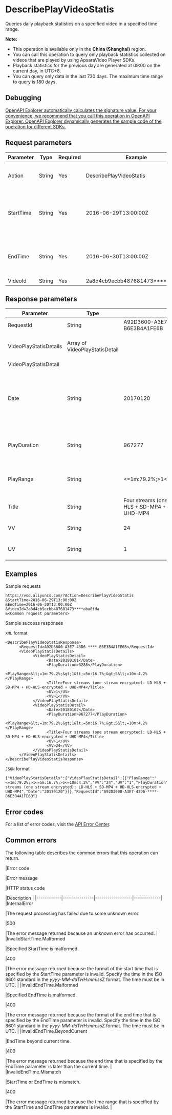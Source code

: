 # DescribePlayVideoStatis

Queries daily playback statistics on a specified video in a specified time range.

**Note:**

-   This operation is available only in the **China \(Shanghai\)** region.
-   You can call this operation to query only playback statistics collected on videos that are played by using ApsaraVideo Player SDKs.
-   Playback statistics for the previous day are generated at 09:00 on the current day, in UTC+8.
-   You can query only data in the last 730 days. The maximum time range to query is 180 days.

## Debugging

[OpenAPI Explorer automatically calculates the signature value. For your convenience, we recommend that you call this operation in OpenAPI Explorer. OpenAPI Explorer dynamically generates the sample code of the operation for different SDKs.](https://api.aliyun.com/#product=vod&api=DescribePlayVideoStatis&type=RPC&version=2017-03-21)

## Request parameters

|Parameter|Type|Required|Example|Description|
|---------|----|--------|-------|-----------|
|Action|String|Yes|DescribePlayVideoStatis|The operation that you want to perform. Set the value to **DescribePlayVideoStatis**. |
|StartTime|String|Yes|2016-06-29T13:00:00Z|The beginning of the time range to query. Specify the time in the ISO 8601 standard in the *yyyy-MM-dd*T*HH:mm:ss*Z format. The time must be in UTC. |
|EndTime|String|Yes|2016-06-30T13:00:00Z|The end of the time range to query. Specify the time in the ISO 8601 standard in the *yyyy-MM-dd*T*HH:mm:ss*Z format. The time must be in UTC. |
|VideoId|String|Yes|2a8d4cb9ecbb487681473\*\*\*\*aba8fda|The ID of the video. |

## Response parameters

|Parameter|Type|Example|Description|
|---------|----|-------|-----------|
|RequestId|String|A92D3600-A3E7-43D6-\*\*\*\*-B6E3B4A1FE6B|The ID of the request. |
|VideoPlayStatisDetails|Array of VideoPlayStatisDetail| |The daily playback statistics on the video. |
|VideoPlayStatisDetail| | | |
|Date|String|20170120|The date when the statistics were generated. The date follows the *yyyy-MM-dd* format. |
|PlayDuration|String|967277|The playback duration. Unit: milliseconds. |
|PlayRange|String|<=1m:79.2%;\>1<=5m:16.7%;\>5<=10m:4.2%|The distribution of the playback duration. |
|Title|String|Four streams \(one stream encrypted\): LD-HLS + SD-MP4 + HD-HLS-encrypted + UHD-MP4|The title of the video. |
|VV|String|24|The number of video views. |
|UV|String|1|The number of unique visitors. |

## Examples

Sample requests

```
https://vod.aliyuncs.com/?Action=DescribePlayVideoStatis
&StartTime=2016-06-29T13:00:00Z
&EndTime=2016-06-30T13:00:00Z
&VideoId=2a8d4cb9ecbb487681473****aba8fda
&<Common request parameters>
```

Sample success responses

`XML` format

```
<DescribePlayVideoStatisResponse>
	  <RequestId>A92D3600-A3E7-43D6-****-B6E3B4A1FE6B</RequestId>
	  <VideoPlayStatisDetails>
		    <VideoPlayStatisDetail>
			      <Date>20180101</Date>
			      <PlayDuration>3288</PlayDuration>
			      <PlayRange>&lt;=1m:79.2%;&gt;1&lt;=5m:16.7%;&gt;5&lt;=10m:4.2%</PlayRange>
			      <Title>Four streams (one stream encrypted): LD-HLS + SD-MP4 + HD-HLS-encrypted + UHD-MP4</Title>
			      <UV>1</UV>
			      <VV>1</VV>
		    </VideoPlayStatisDetail>
		    <VideoPlayStatisDetail>
			      <Date>20180102</Date>
			      <PlayDuration>967277</PlayDuration>
			      <PlayRange>&lt;=1m:79.2%;&gt;1&lt;=5m:16.7%;&gt;5&lt;=10m:4.2%</PlayRange>
			      <Title>Four streams (one stream encrypted): LD-HLS + SD-MP4 + HD-HLS-encrypted + UHD-MP4</Title>
			      <UV>1</UV>
			      <VV>24</VV>
		    </VideoPlayStatisDetail>
	  </VideoPlayStatisDetails>
</DescribePlayVideoStatisResponse>
```

`JSON` format

```
{"VideoPlayStatisDetails":{"VideoPlayStatisDetail":[{"PlayRange":"<=1m:79.2%;>1<=5m:16.7%;>5<=10m:4.2%","VV":"24","UV":"1","PlayDuration":"967277","Title":"Four streams (one stream encrypted): LD-HLS + SD-MP4 + HD-HLS-encrypted + UHD-MP4","Date":"20170120"}]},"RequestId":"A92D3600-A3E7-43D6-****-B6E3B4A1FE6B"}
```

## Error codes

For a list of error codes, visit the [API Error Center](https://error-center.alibabacloud.com/status/product/vod).

## Common errors

The following table describes the common errors that this operation can return.

|Error code

|Error message

|HTTP status code

|Description |
|------------|---------------|------------------|-------------|
|InternalError

|The request processing has failed due to some unknown error.

|500

|The error message returned because an unknown error has occurred. |
|InvalidStartTime.Malformed

|Specified StartTime is malformed.

|400

|The error message returned because the format of the start time that is specified by the StartTime parameter is invalid. Specify the time in the ISO 8601 standard in the *yyyy-MM-dd*T*HH:mm:ss*Z format. The time must be in UTC. |
|InvalidEndTime.Malformed

|Specified EndTime is malformed.

|400

|The error message returned because the format of the end time that is specified by the EndTime parameter is invalid. Specify the time in the ISO 8601 standard in the *yyyy-MM-dd*T*HH:mm:ss*Z format. The time must be in UTC. |
|InvalidEndTime.BeyondCurrent

|EndTime beyond current time.

|400

|The error message returned because the end time that is specified by the EndTime parameter is later than the current time. |
|InvalidEndTime.Mismatch

|StartTime or EndTime is mismatch.

|400

|The error message returned because the time range that is specified by the StartTime and EndTime parameters is invalid. |

